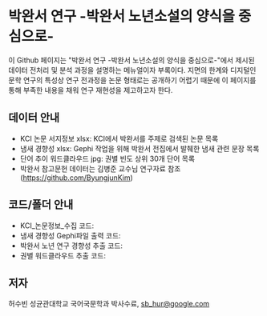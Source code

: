 # 박완서 연구 -박완서 노년소설의 양식을 중심으로-
이 Github 페이지는 "박완서 연구 -박완서 노년소설의 양식을 중심으로-"에서 제시된 데이터 전처리 및 분석 과정을 설명하는 메뉴얼이자 부록이다. 지면의 한계와 디지털인문학 연구의 특성상 연구 전과정을 논문 형태로는 공개하기 어렵기 때문에 이 페이지를 통해 부족한 내용을 채워 연구 재현성을 제고하고자 한다.

## 데이터 안내
- KCI 논문 서지정보 xlsx: KCI에서 박완서를 주제로 검색된 논문 목록
- 냄새 경향성 xlsx: Gephi 작업을 위해 박완서 전집에서 발췌한 냄새 관련 문장 목록
- 단어 추이 워드클라우드 jpg: 권별 빈도 상위 30개 단어 목록
- 박완서 참고문헌 데이터는 김병준 교수님 연구자료 참조(https://github.com/ByungjunKim)

## 코드/폴더 안내
- KCI_논문정보_수집 코드:
- 냄새 경향성 Gephi파일 출력 코드:
- 박완서 노년 연구 경향성 추출 코드:
- 권별 워드클라우드 추출 코드:

## 저자
허수빈 성균관대학교 국어국문학과 박사수료, sb_hur@google.com
